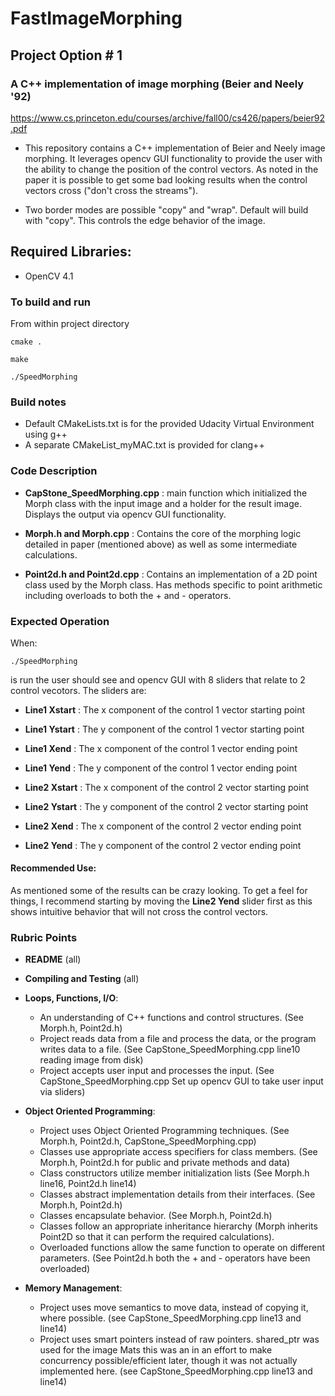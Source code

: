 # FastImageMorphing


## Project Option # 1
### A C++ implementation of image morphing (Beier and Neely '92)
https://www.cs.princeton.edu/courses/archive/fall00/cs426/papers/beier92.pdf

- This repository contains a C++ implementation of Beier and Neely image morphing.  It leverages opencv GUI functionality to provide the user with the ability to change the position of the control vectors.  As noted in the paper it is possible to get some bad looking results when the control vectors cross ("don't cross the streams").


- Two border modes are possible "copy" and "wrap".  Default will build with "copy".  This controls the edge behavior of the image.



## Required Libraries:
- OpenCV 4.1

### To build and run
From within project directory
```
cmake .
```
```
make
```
```
./SpeedMorphing
```

### Build notes
- Default CMakeLists.txt is for the provided Udacity Virtual Environment using g++
- A separate CMakeList_myMAC.txt is provided for clang++


### Code Description
- **CapStone_SpeedMorphing.cpp** : main function which initialized the Morph class with the input image and a holder for the result image.  Displays the output via opencv GUI functionality.

- **Morph.h and Morph.cpp** : Contains the core of the morphing logic detailed in paper (mentioned above) as well as some intermediate calculations.

- **Point2d.h and Point2d.cpp** : Contains an implementation of a 2D point class used by the Morph class. Has methods specific to point arithmetic including overloads to both the + and - operators.

### Expected Operation
When:
```
./SpeedMorphing
```
is run the user should see and opencv GUI with 8 sliders that relate to 2 control vecotors.  The sliders are:
- **Line1 Xstart** : The x component of the control 1 vector starting point 
- **Line1 Ystart** : The y component of the control 1 vector starting point 
- **Line1 Xend** : The x component of the control 1 vector ending point 
- **Line1 Yend** : The y component of the control 1 vector ending point 

- **Line2 Xstart** : The x component of the control 2 vector starting point 
- **Line2 Ystart** : The y component of the control 2 vector starting point 
- **Line2 Xend** : The x component of the control 2 vector ending point 
- **Line2 Yend** : The y component of the control 2 vector ending point 

#### Recommended Use:
As mentioned some of the results can be crazy looking.  To get a feel for things, I recommend starting by moving the **Line2 Yend** slider first as this shows intuitive behavior that will not cross the control vectors.



### Rubric Points
- **README** (all)

- **Compiling and Testing** (all)

- **Loops, Functions, I/O**:
  - An understanding of C++ functions and control structures. (See Morph.h, Point2d.h)
  - Project reads data from a file and process the data, or the program writes data to a file. (See CapStone_SpeedMorphing.cpp  line10 reading image from disk)
  - Project accepts user input and processes the input. (See CapStone_SpeedMorphing.cpp  Set up opencv GUI to take user input via sliders)
  
- **Object Oriented Programming**:
  - Project uses Object Oriented Programming techniques. (See Morph.h, Point2d.h, CapStone_SpeedMorphing.cpp)
  - Classes use appropriate access specifiers for class members. (See Morph.h, Point2d.h for public and private methods and data)
  - Class constructors utilize member initialization lists (See Morph.h line16, Point2d.h line14)
  - Classes abstract implementation details from their interfaces. (See Morph.h, Point2d.h)
  - Classes encapsulate behavior. (See Morph.h, Point2d.h)
  - Classes follow an appropriate inheritance hierarchy (Morph inherits Point2D so that it can perform the required calculations).
  - Overloaded functions allow the same function to operate on different parameters. (See Point2d.h  both the + and - operators have been overloaded)
  
- **Memory Management**:
  - Project uses move semantics to move data, instead of copying it, where possible. (see CapStone_SpeedMorphing.cpp line13 and line14)
  - Project uses smart pointers instead of raw pointers. shared_ptr was used for the image Mats this was an in an effort to make concurrency possible/efficient later, though it was not actually implemented here. (see CapStone_SpeedMorphing.cpp line13 and line14)
